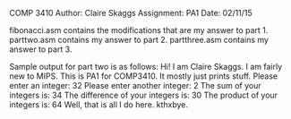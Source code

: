 COMP 3410
Author: Claire Skaggs
Assignment: PA1
Date: 02/11/15

fibonacci.asm contains the modifications that are my answer to part 1.
parttwo.asm contains my answer to part 2.
partthree.asm contains my answer to part 3.

Sample output for part two is as follows:
Hi! I am Claire Skaggs. I am fairly new to MIPS.
This is PA1 for COMP3410. It mostly just prints stuff.
Please enter an integer: 32
Please enter another integer: 2
The sum of your integers is: 34
The difference of your integers is: 30
The product of your integers is: 64
Well, that is all I do here. kthxbye.
